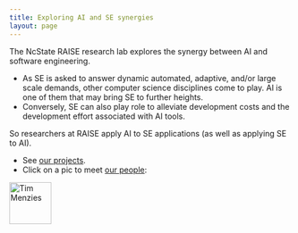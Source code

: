 ```yaml
---
title: Exploring AI and SE synergies 
layout: page
---
```


The NcState RAISE research lab explores the synergy between AI and
software engineering.

+ As SE is asked to answer
  dynamic automated, adaptive, and/or large scale
  demands, other computer science disciplines come to
  play. AI is one of them that may bring SE to further
  heights.
+ Conversely, SE can also play role to
  alleviate development costs and the development
  effort associated with AI tools.

So researchers at RAISE apply AI to SE applications (as well as
applying SE to AI). 

+ See [our projects](projects).
+ Click on a pic to meet [our people](people):

<a href=http://ai4se.net/people/2014/10/06/Tim-Menzies/> <img src=http://ai4se.net/img/timm.png alt="Tim Menzies" height=75 width=75></a>




